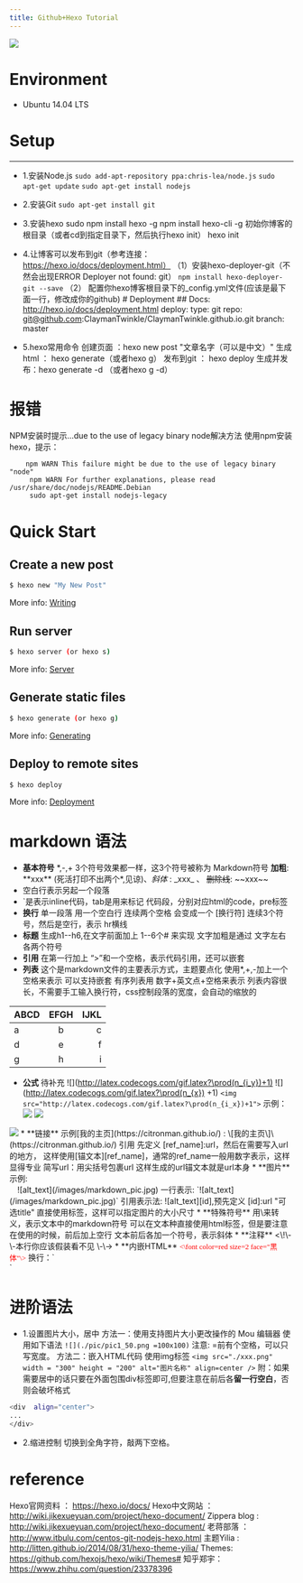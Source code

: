 ```yaml
---
title: Github+Hexo Tutorial
---
```

![](/images/markdown_cover.jpg)
# Environment
* Ubuntu 14.04 LTS
# Setup
***
* 1.安装Node.js
`sudo add-apt-repository ppa:chris-lea/node.js`
`sudo apt-get update`
`sudo apt-get install nodejs`
* 2.安装Git
`sudo apt-get install git`
* 3.安装hexo
		sudo npm install hexo -g
		 npm install hexo-cli -g
初始你博客的根目录（或者cd到指定目录下，然后执行hexo init）
		hexo init <dir> 
* 4.让博客可以发布到git（参考连接：https://hexo.io/docs/deployment.html）
（1）安装hexo-deployer-git（不然会出现ERROR Deployer not found: git）
`npm install hexo-deployer-git --save`
（2） 配置你hexo博客根目录下的_config.yml文件(应该是最下面一行，修改成你的github)
		# Deployment
		 ## Docs: http://hexo.io/docs/deployment.html
		 deploy:
		 type: git
		 repo: git@github.com:ClaymanTwinkle/ClaymanTwinkle.github.io.git
		 branch: master

* 5.hexo常用命令
创建页面  ：hexo new post "文章名字（可以是中文）"
生成html  ： hexo generate（或者hexo g）
发布到git ： hexo deploy
生成并发布：hexo generate -d （或者hexo g -d）

# 报错
NPM安装时提示...due to the use of legacy binary node解决方法
使用npm安装hexo，提示：
		
		npm WARN This failure might be due to the use of legacy binary "node"
		 npm WARN For further explanations, please read /usr/share/doc/nodejs/README.Debian
		 sudo apt-get install nodejs-legacy

# Quick Start
## Create a new post
``` bash
$ hexo new "My New Post"
```
More info: [Writing](https://hexo.io/docs/writing.html)
## Run server
``` bash
$ hexo server (or hexo s)
```
More info: [Server](https://hexo.io/docs/server.html)
## Generate static files
``` bash
$ hexo generate (or hexo g)
```
More info: [Generating](https://hexo.io/docs/generating.html)
## Deploy to remote sites
``` bash
$ hexo deploy
```
More info: [Deployment](https://hexo.io/docs/deployment.html)

# markdown 语法
* **基本符号**
*,-,+ 3个符号效果都一样，这3个符号被称为 Markdown符号 
**加粗**: \*\*xxx\*\* (死活打印不出两个\*,见谅)、_斜体_ : \_xxx\_ 、 ~~删除线~~: \~\~xxx\~\~
* 空白行表示另起一个段落
* `是表示inline代码，tab是用来标记 代码段，分别对应html的code，pre标签
* **换行**
单一段落 用一个空白行
连续两个空格 会变成一个 [换行符]
连续3个符号，然后是空行，表示 hr横线
* **标题**
生成h1--h6,在文字前面加上 1--6个# 来实现
文字加粗是通过 文字左右各两个符号
* **引用**
在第一行加上 “>”和一个空格，表示代码引用，还可以嵌套
* **列表**
这个是markdown文件的主要表示方式，主题要点化
使用*,+,-加上一个空格来表示
可以支持嵌套
有序列表用 数字+英文点+空格来表示
列表内容很长，不需要手工输入换行符，css控制段落的宽度，会自动的缩放的

| ABCD | EFGH | IJKL |
| -----|:----:|----:|
| a    | b    | c    |
| d    | e    | f    |
| g    | h    | i    |

* **公式**
待补充
\!\[\]\(http://latex.codecogs.com/gif.latex?\prod(n_{i_y})+1)
\!\[\]\(http://latex.codecogs.com/gif.latex?\prod(n_{x}) +1)
`<img src="http://latex.codecogs.com/gif.latex?\prod(n_{i_x})+1">`
示例：
![](http://latex.codecogs.com/gif.latex?\prod(n_{i_y})+1)
![](http://latex.codecogs.com/gif.latex?\prod(n_x)+1)
<img src="http://latex.codecogs.com/gif.latex?\prod(n_{i_x})+1">
* **链接**
示例[我的主页](https://citronman.github.io/) : \[我的主页\]\(https://citronman.github.io/)
引用 先定义 [ref_name]:url，然后在需要写入url的地方， 这样使用[锚文本][ref_name]，通常的ref_name一般用数字表示，这样显得专业
简写url：用尖括号包裹url 
这样生成的url锚文本就是url本身
* **图片**
示例:<br>　![alt_text](/images/markdown_pic.jpg)
一行表示: `![alt_text](/images/markdown_pic.jpg)`
引用表示法: ![alt_text][id],预先定义 [id]:url "可选title"
直接使用<img>标签，这样可以指定图片的大小尺寸
* **特殊符号**
用\来转义，表示文本中的markdown符号
可以在文本种直接使用html标签，但是要注意在使用的时候，前后加上空行
文本前后各加一个符号，表示斜体
* **注释**
<\!\-\-本行你应该假装看不见 \-\->
* **内嵌HTML**
<font color=red size=2 face="黑体"><\font color=red size=2 face="黑体"\></font>
换行：`<br>`

# 进阶语法
* 1.设置图片大小，居中
方法一：使用支持图片大小更改操作的 Mou 编辑器
使用如下语法
`![](./pic/pic1_50.png =100x100)`
注意: =前有个空格，可以只写宽度。
方法二：嵌入HTML代码
使用img标签
`<img src="./xxx.png" width = "300" height = "200" alt="图片名称" align=center />`
附：如果需要居中的话只要在外面包围div标签即可,但要注意在前后各**留一行空白**，否则会破坏格式
``` bash
<div  align="center">    
...
</div>
```
* 2.缩进控制
切换到全角字符，敲两下空格。

# reference
Hexo官网资料 ： https://hexo.io/docs/
Hexo中文网站 ： http://wiki.jikexueyuan.com/project/hexo-document/
Zippera blog : http://wiki.jikexueyuan.com/project/hexo-document/
老蒋部落     ： http://www.itbulu.com/centos-git-nodejs-hexo.html
主题Yilia    : http://litten.github.io/2014/08/31/hexo-theme-yilia/
Themes: https://github.com/hexojs/hexo/wiki/Themes#
知乎郑宇：https://www.zhihu.com/question/23378396

